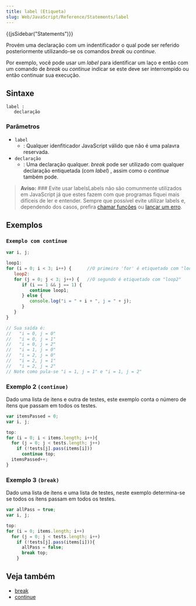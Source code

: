 ```yaml
---
title: label (Etiqueta)
slug: Web/JavaScript/Reference/Statements/label
---
```


{{jsSidebar("Statements")}}

Provém uma declaração com um indentificador o qual pode ser referido posteriormente utilizando-se os comandos _break_ ou _continue_.

Por exemplo, você pode usar um _label_ para identificar um laço e então com um comando de _break_ ou _continue_ indicar se este deve ser interrompido ou então continuar sua execução.

## Sintaxe

```
label :
   declaração
```

### Parâmetros

- `label`
  - : Qualquer idenfiticador JavaScript válido que não é uma palavra reservada.
- `declaração`
  - : Uma declaração qualquer. _break_ pode ser utilizado com qualquer declaração entiquetada (com _label_) , assim como o _continue_ também pode.

> **Aviso:** ### Evite usar labelsLabels não são comunmente utilizados em JavaScript já que estes fazem com que programas fiquei mais difíceis de ler e entender. Sempre que possível evite utilizar labels e, dependendo dos casos, prefira [chamar funções](/pt-BR/docs/JavaScript/Reference/Statements/function) ou [lançar um erro](/pt-BR/docs/JavaScript/Reference/Statements/throw).

## Exemplos

### `Exemplo com continue`

```js
var i, j;

loop1:
for (i = 0; i < 3; i++) {      //O primeiro 'for' é etiquetado com "loop1"
   loop2:
   for (j = 0; j < 3; j++) {   //O segundo é etiquetado com "loop2"
      if (i == 1 && j == 1) {
         continue loop1;
      } else {
         console.log("i = " + i + ", j = " + j);
      }
   }
}

// Sua saída é:
//   "i = 0, j = 0"
//   "i = 0, j = 1"
//   "i = 0, j = 2"
//   "i = 1, j = 0"
//   "i = 2, j = 0"
//   "i = 2, j = 1"
//   "i = 2, j = 2"
// Note como pula-se "i = 1, j = 1" e "i = 1, j = 2"
```

### Exemplo 2 `(continue)`

Dado uma lista de itens e outra de testes, este exemplo conta o número de ítens que passam em todos os testes.

```js
var itemsPassed = 0;
var i, j;

top:
for (i = 0; i < items.length; i++){
  for (j = 0; j < tests.length; j++)
    if (!tests[j].pass(items[i]))
      continue top;
  itemsPassed++;
}
```

### Exemplo 3 `(break)`

Dado uma lista de ítens e uma lista de testes, neste exemplo determina-se se todos os ítens passam em todos os testes.

```js
var allPass = true;
var i, j;

top:
for (i = 0; items.length; i++)
  for (j = 0; j < tests.length; i++)
    if (!tests[j].pass(items[i])){
      allPass = false;
      break top;
    }
```

## Veja também

- [break](/pt-BR/docs/JavaScript/Reference/Statements/break)
- [continue](/pt-BR/docs/JavaScript/Reference/Statements/continue)
